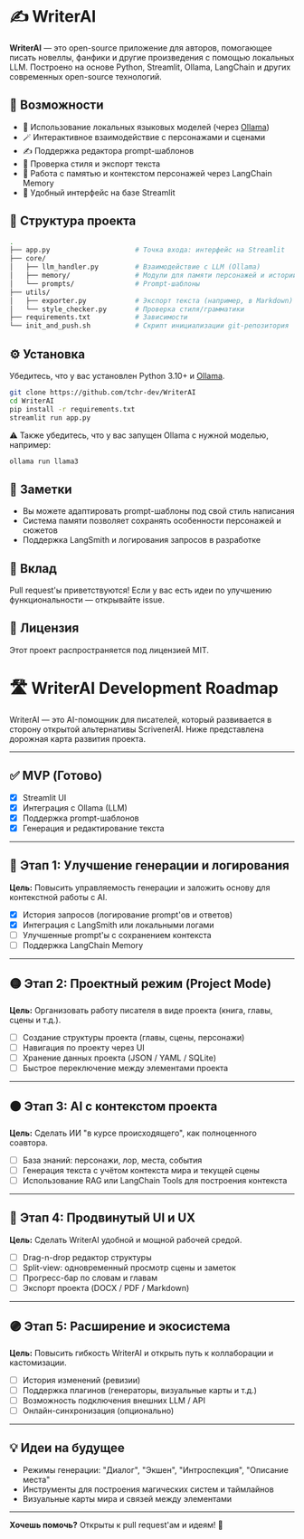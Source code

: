 # ✍️ WriterAI

**WriterAI** — это open-source приложение для авторов, помогающее писать новеллы, фанфики и другие произведения с помощью локальных LLM. Построено на основе Python, Streamlit, Ollama, LangChain и других современных open-source технологий.

## 🚀 Возможности

- 🧠 Использование локальных языковых моделей (через [Ollama](https://ollama.com))
- 🪄 Интерактивное взаимодействие с персонажами и сценами
- ✍️ Поддержка редактора prompt-шаблонов
- 📝 Проверка стиля и экспорт текста
- 📜 Работа с памятью и контекстом персонажей через LangChain Memory
- 🐍 Удобный интерфейс на базе Streamlit

## 📁 Структура проекта

```bash
.
├── app.py                     # Точка входа: интерфейс на Streamlit
├── core/
│   ├── llm_handler.py         # Взаимодействие с LLM (Ollama)
│   ├── memory/                # Модули для памяти персонажей и историй
│   └── prompts/               # Prompt-шаблоны
├── utils/
│   ├── exporter.py            # Экспорт текста (например, в Markdown)
│   └── style_checker.py       # Проверка стиля/грамматики
├── requirements.txt           # Зависимости
└── init_and_push.sh           # Скрипт инициализации git-репозитория
```

## ⚙️ Установка

Убедитесь, что у вас установлен Python 3.10+ и [Ollama](https://ollama.com/).

```bash
git clone https://github.com/tchr-dev/WriterAI
cd WriterAI
pip install -r requirements.txt
streamlit run app.py
```

⚠️ Также убедитесь, что у вас запущен Ollama с нужной моделью, например:

```bash
ollama run llama3
```

## 📌 Заметки

- Вы можете адаптировать prompt-шаблоны под свой стиль написания
- Система памяти позволяет сохранять особенности персонажей и сюжетов
- Поддержка LangSmith и логирования запросов в разработке

## 🤝 Вклад

Pull request'ы приветствуются! Если у вас есть идеи по улучшению функциональности — открывайте issue.

## 📜 Лицензия

Этот проект распространяется под лицензией MIT.

# 🛣️ WriterAI Development Roadmap

WriterAI — это AI-помощник для писателей, который развивается в сторону открытой альтернативы ScrivenerAI. Ниже представлена дорожная карта развития проекта.

---

## ✅ MVP (Готово)

- [x] Streamlit UI
- [x] Интеграция с Ollama (LLM)
- [x] Поддержка prompt-шаблонов
- [x] Генерация и редактирование текста

---

## 🔵 Этап 1: Улучшение генерации и логирования

**Цель:** Повысить управляемость генерации и заложить основу для контекстной работы с AI.

- [x] История запросов (логирование prompt'ов и ответов)
- [x] Интеграция с LangSmith или локальными логами
- [ ] Улучшенные prompt'ы с сохранением контекста
- [ ] Поддержка LangChain Memory

---

## 🟡 Этап 2: Проектный режим (Project Mode)

**Цель:** Организовать работу писателя в виде проекта (книга, главы, сцены и т.д.).

- [ ] Создание структуры проекта (главы, сцены, персонажи)
- [ ] Навигация по проекту через UI
- [ ] Хранение данных проекта (JSON / YAML / SQLite)
- [ ] Быстрое переключение между элементами проекта

---

## 🟠 Этап 3: AI с контекстом проекта

**Цель:** Сделать ИИ "в курсе происходящего", как полноценного соавтора.

- [ ] База знаний: персонажи, лор, места, события
- [ ] Генерация текста с учётом контекста мира и текущей сцены
- [ ] Использование RAG или LangChain Tools для построения контекста

---

## 🔴 Этап 4: Продвинутый UI и UX

**Цель:** Сделать WriterAI удобной и мощной рабочей средой.

- [ ] Drag-n-drop редактор структуры
- [ ] Split-view: одновременный просмотр сцены и заметок
- [ ] Прогресс-бар по словам и главам
- [ ] Экспорт проекта (DOCX / PDF / Markdown)

---

## 🟣 Этап 5: Расширение и экосистема

**Цель:** Повысить гибкость WriterAI и открыть путь к коллаборации и кастомизации.

- [ ] История изменений (ревизии)
- [ ] Поддержка плагинов (генераторы, визуальные карты и т.д.)
- [ ] Возможность подключения внешних LLM / API
- [ ] Онлайн-синхронизация (опционально)

---

## 💡 Идеи на будущее

- Режимы генерации: "Диалог", "Экшен", "Интроспекция", "Описание места"
- Инструменты для построения магических систем и таймлайнов
- Визуальные карты мира и связей между элементами

---

**Хочешь помочь?** Открыты к pull request'ам и идеям! 🤝

